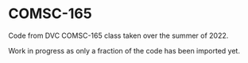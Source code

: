 # COMSC-165
Code from DVC COMSC-165 class taken over the summer of 2022.

Work in progress as only a fraction of the code has been imported yet.
